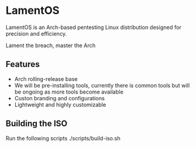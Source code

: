 # LamentOS
LamentOS is an Arch-based pentesting Linux distribution designed for precision and efficiency.

Lament the breach, master the Arch

## Features
 - Arch rolling-release base
 - We will be pre-installing tools, currently there is common tools but will be ongoing as more tools become available
 - Custon branding and configurations
 - Lightweight and highly customizable

## Building the ISO
Run the following scripts
 ./scripts/build-iso.sh

